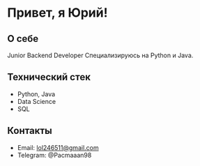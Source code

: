 #  Привет, я Юрий!

## О себе
Junior Backend Developer
Специализируюсь на Python и Java.

##  Технический стек
- Python, Java
- Data Science
- SQL

##  Контакты
- Email: lol246511@gmail.com
- Telegram: @Pacmaaan98
